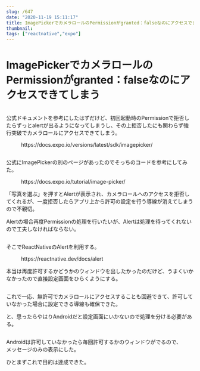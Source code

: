 ```yaml
---
slug: /647
date: "2020-11-19 15:11:17"
title: ImagePickerでカメラロールのPermissionがgranted：falseなのにアクセスできてしまう
thumbnail: 
tags: ["reactnative","expo"]
---
```

# ImagePickerでカメラロールのPermissionがgranted：falseなのにアクセスできてしまう
<!-- wp:image {"id":648,"sizeSlug":"large"} -->
<figure class="wp-block-image size-large"><img src="https://totolog34.com/wp/wp-content/uploads/2020/11/image-5.png" alt="" class="wp-image-648"/></figure>
<!-- /wp:image -->

<!-- wp:paragraph -->
<p>公式ドキュメントを参考にしたはずだけど、初回起動時のPermissionで拒否したらずっとalertが出るようになってしまうし、その上拒否したにも関わらず強行突破でカメラロールにアクセスできてしまう。</p>
<!-- /wp:paragraph -->

<!-- wp:embed {"url":"https://docs.expo.io/versions/latest/sdk/imagepicker/"} -->
<figure class="wp-block-embed"><div class="wp-block-embed__wrapper">
https://docs.expo.io/versions/latest/sdk/imagepicker/
</div></figure>
<!-- /wp:embed -->

<!-- wp:image {"id":649,"sizeSlug":"large"} -->
<figure class="wp-block-image size-large"><img src="https://totolog34.com/wp/wp-content/uploads/2020/11/image-6.png" alt="" class="wp-image-649"/></figure>
<!-- /wp:image -->

<!-- wp:paragraph -->
<p>公式にImagePickerの別のページがあったのでそっちのコードを参考にしてみた。</p>
<!-- /wp:paragraph -->

<!-- wp:embed {"url":"https://docs.expo.io/tutorial/image-picker/"} -->
<figure class="wp-block-embed"><div class="wp-block-embed__wrapper">
https://docs.expo.io/tutorial/image-picker/
</div></figure>
<!-- /wp:embed -->

<!-- wp:paragraph -->
<p>「写真を選ぶ」を押すとAlertが表示され、カメラロールへのアクセスを拒否してくれるが、一度拒否したらアプリ上から許可の設定を行う導線が消えてしまうので不親切。</p>
<!-- /wp:paragraph -->

<!-- wp:paragraph -->
<p>Alertの場合再度Permissionの処理を行いたいが、Alertは処理を待ってくれないので工夫しなければならない。</p>
<!-- /wp:paragraph -->

<!-- wp:image {"id":650,"sizeSlug":"large"} -->
<figure class="wp-block-image size-large"><img src="https://totolog34.com/wp/wp-content/uploads/2020/11/image-7.png" alt="" class="wp-image-650"/></figure>
<!-- /wp:image -->

<!-- wp:paragraph -->
<p>そこでReactNativeのAlertを利用する。</p>
<!-- /wp:paragraph -->

<!-- wp:embed {"url":"https://reactnative.dev/docs/alert"} -->
<figure class="wp-block-embed"><div class="wp-block-embed__wrapper">
https://reactnative.dev/docs/alert
</div></figure>
<!-- /wp:embed -->

<!-- wp:paragraph -->
<p>本当は再度許可するかどうかのウィンドウを出したかったのだけど、うまくいかなかったので直接設定画面をひらくようにする。</p>
<!-- /wp:paragraph -->

<!-- wp:image {"id":652,"sizeSlug":"large"} -->
<figure class="wp-block-image size-large"><img src="https://totolog34.com/wp/wp-content/uploads/2020/11/image-8.png" alt="" class="wp-image-652"/></figure>
<!-- /wp:image -->

<!-- wp:paragraph -->
<p>これで一応、無許可でカメラロールにアクセスすることも回避できて、許可していなかった場合に設定できる導線も確保できた。</p>
<!-- /wp:paragraph -->

<!-- wp:paragraph -->
<p>と、思ったらやはりAndroidだと設定画面にいかないので処理を分ける必要がある。</p>
<!-- /wp:paragraph -->

<!-- wp:image {"id":656,"sizeSlug":"large"} -->
<figure class="wp-block-image size-large"><img src="https://totolog34.com/wp/wp-content/uploads/2020/11/image-9.png" alt="" class="wp-image-656"/></figure>
<!-- /wp:image -->

<!-- wp:paragraph -->
<p>Androidは許可していなかったら毎回許可するかのウィンドウがでるので、<br>メッセージのみの表示にした。</p>
<!-- /wp:paragraph -->

<!-- wp:paragraph -->
<p>ひとまずこれで目的は達成できた。</p>
<!-- /wp:paragraph -->